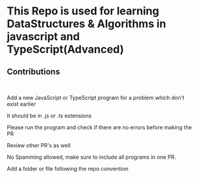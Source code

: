 <h1> This Repo is used for learning DataStructures & Algorithms in javascript and TypeScript(Advanced)</h1>


<h2> Contributions </h2><br>

<p>Add a new JavaScript or TypeScript program  for a problem which don't exist earlier</p>
<p>It should be in .js or .ts extensions</p>
<p>Please run the program and check if there are no errors before making the PR</p>
<p>Review other PR's as well</p>
<p>No Spamming allowed, make sure to include all programs in one PR.</p>
<p>Add a folder or file following the repo convention</p>